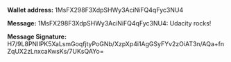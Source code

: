 **Wallet address:** 1MsFX298F3XdpSHWy3AciNiFQ4qFyc3NU4

**Message:** 1MsFX298F3XdpSHWy3AciNiFQ4qFyc3NU4: Udacity rocks!

**Message Signature:** H7/9L8PNIIPK5XaLsmGoqfjtyPoGNb/XzpXp4i1AgGSyFYv2zOiAT3n/AQa+fnZqUX2zLnxcaKwsKs/7UKsQAYo=
